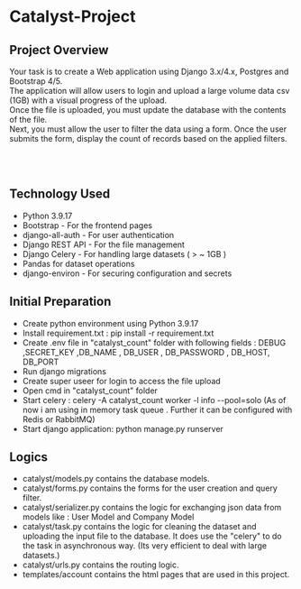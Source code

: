 # Catalyst-Project

## Project Overview
Your task is to create a Web application using Django 3.x/4.x, Postgres and Bootstrap 4/5. <br> 
The application will allow users to login and upload a large volume data csv (1GB) with a visual progress of the upload. <br>
Once the file is uploaded, you must update the database with the contents of the file. <br>
Next, you must allow the user to filter the data using a form. Once the user submits the form, display the count of records based on the applied filters.

<br>
<br>

## Technology Used 
* Python 3.9.17
* Bootstrap - For the frontend pages
* django-all-auth - For user authentication
* Django REST API - For the file management
* Django Celery - For handling large datasets ( > ~ 1GB )
* Pandas for dataset operations
* django-environ - For securing configuration and secrets

## Initial Preparation
* Create python environment using Python 3.9.17
* Install requirement.txt : pip install -r requirement.txt
* Create .env file in "catalyst_count" folder with following fields : DEBUG ,SECRET_KEY ,DB_NAME , DB_USER , DB_PASSWORD , DB_HOST, DB_PORT
* Run django migrations
* Create super useer for login to access the file upload
* Open cmd in "catalyst_count" folder
* Start celery : celery -A catalyst_count worker -l info --pool=solo
  (As of now i am using in memory task queue . Further it can be configured with Redis or RabbitMQ)
* Start django application: python manage.py runserver

## Logics 
* catalyst/models.py contains the database models.
* catalyst/forms.py contains the forms for the user creation and query filter.
* catalyst/serializer.py contains the logic for exchanging json data from models like : User Model and Company Model
* catalyst/task.py contains the logic for cleaning the dataset and uploading the input file to the database. It does use the "celery" to do the task in asynchronous way. (Its very efficient to deal with large datasets.)
* catalyst/urls.py contains the routing logic.
* templates/account contains the html pages that are used in this project.

